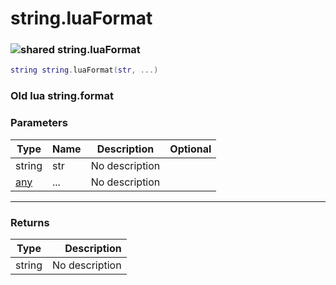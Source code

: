 # string.luaFormat

### ![shared](../../home/string\_ext/.gitbook/assets/shared.png) string.luaFormat

```lua
string string.luaFormat(str, ...)
```

### Old lua string.format

### Parameters

| Type                                    | Name | Description    | Optional |
| --------------------------------------- | ---- | -------------- | -------: |
| string                                  | str  | No description |          |
| [any](../../home/string\_ext/home/any/) | ...  | No description |          |

***

### Returns

| Type   |    Description |
| ------ | -------------: |
| string | No description |

